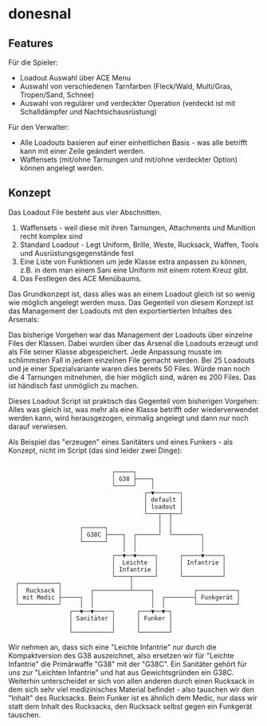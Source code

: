 # donesnal

## Features
Für die Spieler:
- Loadout Auswahl über ACE Menu
- Auswahl von verschiedenen Tarnfarben (Fleck/Wald, Multi/Gras, Tropen/Sand, Schnee)
- Auswahl von regulärer und verdeckter Operation (verdeckt ist mit Schalldämpfer und Nachtsichausrüstung)

Für den Verwalter:
- Alle Loadouts basieren auf einer einheitlichen Basis - was alle betrifft kann mit einer Zeile geändert werden.
- Waffensets (mit/ohne Tarnungen und mit/ohne verdeckter Option) können angelegt werden.

## Konzept

Das Loadout File besteht aus vier Abschnitten.
1. Waffensets - weil diese mit ihren Tarnungen, Attachments und Munition recht komplex sind
2. Standard Loadout - Legt Uniform, Brille, Weste, Rucksack, Waffen, Tools und Ausrüstungsgegenstände fest
3. Eine Liste von Funktionen um jede Klasse extra anpassen zu können, z.B. in dem man einem Sani eine Uniform mit einem rotem Kreuz gibt.
4. Das Festlegen des ACE Menübaums.

Das Grundkonzept ist, dass alles was an einem Loadout gleich ist so wenig wie möglich angelegt werden muss. Das Gegenteil
von diesem Konzept ist das Management der Loadouts mit den exportiertierten Inhaltes des Arsenals:

Das bisherige Vorgehen war das Management der Loadouts über einzelne Files der Klassen. Dabei wurden über das Arsenal
die Loadouts erzeugt und als File seiner Klasse abgespeichert. Jede Anpassung musste im schlimmsten Fall in jedem
einzelnen File gemacht werden. Bei 25 Loadouts und je einer Spezialvariante waren dies bereits 50 Files. Würde man
noch die 4 Tarnungen mitnehmen, die hier möglich sind, wären es 200 Files. Das ist händisch fast unmöglich zu machen.

Dieses Loadout Script ist praktisch das Gegenteil vom bisherigen Vorgehen: Alles was gleich ist, was mehr als eine
Klasse betrifft oder wiederverwendet werden kann, wird herausgezogen, einmalig angelegt und dann nur noch darauf
verwiesen.

Als Beispiel das "erzeugen" eines Sanitäters und eines Funkers - als Konzept, nicht im Script (das sind leider zwei Dinge):
```
                                                                   
                             ┌─────┐                               
                             │ G38 ├────┐                          
                             └─────┘    │                          
                                      ┌─▼───────┐                  
                                      │ default │                  
                                      │ loadout │                  
                                      └───┬──┬──┘                  
                                          │  │                     
                    ┌──────┐              │  │                     
                    │ G38C ├────┐  ┌──────┘  └────────┐            
                    └──────┘    │  │                  │             
                                │  │                  │            
                             ┌──▼──▼─────┐      ┌─────▼─────┐      
                             │  Leichte  │      │ Infantrie │      
                             │ Infantrie │      │           │      
                             └────┬──────┘      └───────────┘      
  ┌───────────┐                   │                                
  │  Rucksack │        ┌──────────┴─────┐           ┌───────────┐  
  │ mit Medic ├─────┐  │                │  ┌────────┤ Funkgerät │  
  └───────────┘     │  │                │  │        └───────────┘  
                 ┌──▼──▼─────┐      ┌───▼──▼─┐                     
                 │ Sanitäter │      │ Funker │                     
                 │           │      │        │                     
                 └───────────┘      └────────┘                     
```
Wir nehmen an, dass sich eine "Leichte Infantrie" nur durch die Kompaktversion des G38 auszeichnet, also ersetzen wir
für "Leichte Infantrie" die Primärwaffe "G38" mit der "G38C".
Ein Sanitäter gehört für uns zur "Leichten Infantrie" und hat aus Gewichtsgründen ein G38C. Weiterhin unterscheidet er
sich von allen anderen durch einen Rucksack in dem sich sehr viel medizinisches Material befindet - also tauschen wir
den "Inhalt" des Rucksacks. Beim Funker ist es ähnlich dem Medic, nur dass wir statt dem Inhalt des Rucksacks, den
Rucksack selbst gegen ein Funkgerät tauschen.
